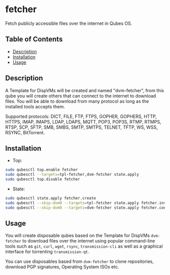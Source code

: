 # fetcher

Fetch publicly accessible files over the internet in Qubes OS.

## Table of Contents

*   [Description](#description)
*   [Installation](#installation)
*   [Usage](#usage)

## Description

A Template for DispVMs will be created and named "dvm-fetcher", from this qube
you will create others that can connect to the internet to download files. You
will be able to download from many protocol as long as the installed tools
accepts them.

Supported protocols: DICT, FILE, FTP, FTPS, GOPHER, GOPHERS, HTTP, HTTPS,
 IMAP, IMAPS, LDAP, LDAPS, MQTT, POP3, POP3S, RTMP, RTMPS, RTSP, SCP, SFTP,
 SMB, SMBS, SMTP, SMTPS, TELNET, TFTP, WS, WSS, RSYNC, BitTorrent.

## Installation

*   Top:

```sh
sudo qubesctl top.enable fetcher
sudo qubesctl --targets=tpl-fetcher,dvm-fetcher state.apply
sudo qubesctl top.disable fetcher
```

*   State:

<!-- pkg:begin:post-install -->

```sh
sudo qubesctl state.apply fetcher.create
sudo qubesctl --skip-dom0 --targets=tpl-fetcher state.apply fetcher.install
sudo qubesctl --skip-dom0 --targets=dvm-fetcher state.apply fetcher.configure-dvm
```

<!-- pkg:end:post-install -->

## Usage

You will create disposable qubes based on the Template for DispVMs
`dvm-fetcher` to download files over the internet using popular command-line
tools such as `git`, `curl`, `wget`, `rsync`, `transmission-cli` as well as a
graphical interface for torrenting `transmission-qt`.

You can use disposables based from `dvm-fetcher` to clone repositories,
download PGP signatures, Operating System ISOs etc.
